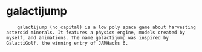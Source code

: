 # galactijump
        galactijump (no capital) is a low poly space game about harvesting asteroid minerals. It features a physics engine, models created by myself, and animations. The name galactijump was inspired by GalactiGolf, the winning entry of JAMHacks 6. 
